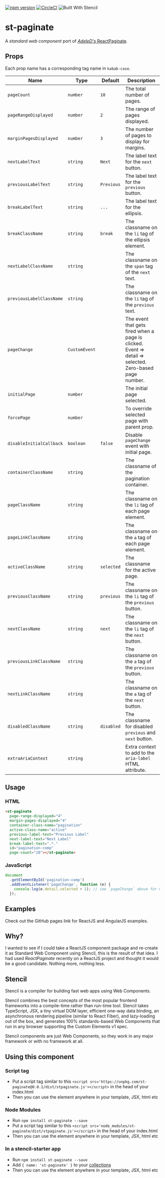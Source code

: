 [![npm version](https://badge.fury.io/js/st-paginate.svg)](https://badge.fury.io/js/st-paginate)
[![CircleCI](https://circleci.com/gh/mdwagner/st-paginate/tree/master.svg?style=svg)](https://circleci.com/gh/mdwagner/st-paginate/tree/master)
![Built With Stencil](https://img.shields.io/badge/-Built%20With%20Stencil-16161d.svg?logo=data%3Aimage%2Fsvg%2Bxml%3Bbase64%2CPD94bWwgdmVyc2lvbj0iMS4wIiBlbmNvZGluZz0idXRmLTgiPz4KPCEtLSBHZW5lcmF0b3I6IEFkb2JlIElsbHVzdHJhdG9yIDE5LjIuMSwgU1ZHIEV4cG9ydCBQbHVnLUluIC4gU1ZHIFZlcnNpb246IDYuMDAgQnVpbGQgMCkgIC0tPgo8c3ZnIHZlcnNpb249IjEuMSIgaWQ9IkxheWVyXzEiIHhtbG5zPSJodHRwOi8vd3d3LnczLm9yZy8yMDAwL3N2ZyIgeG1sbnM6eGxpbms9Imh0dHA6Ly93d3cudzMub3JnLzE5OTkveGxpbmsiIHg9IjBweCIgeT0iMHB4IgoJIHZpZXdCb3g9IjAgMCA1MTIgNTEyIiBzdHlsZT0iZW5hYmxlLWJhY2tncm91bmQ6bmV3IDAgMCA1MTIgNTEyOyIgeG1sOnNwYWNlPSJwcmVzZXJ2ZSI%2BCjxzdHlsZSB0eXBlPSJ0ZXh0L2NzcyI%2BCgkuc3Qwe2ZpbGw6I0ZGRkZGRjt9Cjwvc3R5bGU%2BCjxwYXRoIGNsYXNzPSJzdDAiIGQ9Ik00MjQuNywzNzMuOWMwLDM3LjYtNTUuMSw2OC42LTkyLjcsNjguNkgxODAuNGMtMzcuOSwwLTkyLjctMzAuNy05Mi43LTY4LjZ2LTMuNmgzMzYuOVYzNzMuOXoiLz4KPHBhdGggY2xhc3M9InN0MCIgZD0iTTQyNC43LDI5Mi4xSDE4MC40Yy0zNy42LDAtOTIuNy0zMS05Mi43LTY4LjZ2LTMuNkgzMzJjMzcuNiwwLDkyLjcsMzEsOTIuNyw2OC42VjI5Mi4xeiIvPgo8cGF0aCBjbGFzcz0ic3QwIiBkPSJNNDI0LjcsMTQxLjdIODcuN3YtMy42YzAtMzcuNiw1NC44LTY4LjYsOTIuNy02OC42SDMzMmMzNy45LDAsOTIuNywzMC43LDkyLjcsNjguNlYxNDEuN3oiLz4KPC9zdmc%2BCg%3D%3D&colorA=16161d&style=flat-square)

# st-paginate

A _standard web component_ port of [_AdeleD's_ ReactPaginate](https://github.com/AdeleD/react-paginate).

## Props

Each prop name has a corresponding tag name in `kabab-case`.

| Name                      | Type          | Default    | Description                                                                                            |
| ---                       | ---           | ---        | ---                                                                                                    |
| `pageCount`               | `number`      | `10`       | The total number of pages.                                                                             |
| `pageRangeDisplayed`      | `number`      | `2`        | The range of pages displayed.                                                                          |
| `marginPagesDisplayed`    | `number`      | `3`        | The number of pages to display for margins.                                                            |
| `nextLabelText`           | `string`      | `Next`     | The label text for the `next` button.                                                                  |
| `previousLabelText`       | `string`      | `Previous` | The label text for the `previous` button.                                                              |
| `breakLabelText`          | `string`      | `...`      | The label text for the ellipsis.                                                                       |
| `breakClassName`          | `string`      | `break`    | The classname on the `li` tag of the ellipsis element.                                                 |
| `nextLabelClassName`      | `string`      |            | The classname on the `span` tag of the `next` text.                                                    |
| `previousLabelClassName`  | `string`      |            | The classname on the `li` tag of the `previous` text.                                                  |
| `pageChange`              | `CustomEvent` |            | The event that gets fired when a page is clicked. Event => detail => selected. Zero-based page number. |
| `initialPage`             | `number`      |            | The initial page selected.                                                                             |
| `forcePage`               | `number`      |            | To override selected page with parent prop.                                                            |
| `disableInitialCallback`  | `boolean`     | `false`    | Disable `pageChange` event with initial page.                                                          |
| `containerClassName`      | `string`      |            | The classname of the pagination container.                                                             |
| `pageClassName`           | `string`      |            | The classname on the `li` tag of each page element.                                                    |
| `pageLinkClassName`       | `string`      |            | The classname on the `a` tag of each page element.                                                     |
| `activeClassName`         | `string`      | `selected` | The classname for the active page.                                                                     |
| `previousClassName`       | `string`      | `previous` | The classname on the `li` tag of the `previous` button.                                                |
| `nextClassName`           | `string`      | `next`     | The classname on the `li` tag of the `next` button.                                                    |
| `previousLinkClassName`   | `string`      |            | The classname on the `a` tag of the `previous` button.                                                 |
| `nextLinkClassName`       | `string`      |            | The classname on the `a` tag of the `next` button.                                                     |
| `disabledClassName`       | `string`      | `disabled` | The classname for disabled `previous` and `next` button.                                               |
| `extraAriaContext`        | `string`      |            | Extra context to add to the `aria-label` HTML attribute.                                               |

## Usage

### HTML

```html
<st-paginate
  page-range-displayed="4"
  margin-pages-displayed="4"
  container-class-name="pagination"
  active-class-name="active"
  previous-label-text="Previous Label"
  next-label-text="Next Label"
  break-label-text=".*."
  id="pagination-comp"
  page-count="20"></st-paginate>
```

### JavaScript

```js
document
  .getElementById('pagination-comp')
  .addEventListener('pageChange', function (e) {
    console.log(e.detail.selected + 1); // see `pageChange` above for more information
  });
```

## Examples

Check out the GitHub pages link for ReactJS and AngularJS examples.

## Why?

I wanted to see if I could take a ReactJS component package and re-create it as Standard Web Component using Stencil, this is the result of that idea. I had used _ReactPaginate_ recently on a ReactJS project and thought it would be a good candidate. Nothing more, nothing less.

## Stencil

Stencil is a compiler for building fast web apps using Web Components.

Stencil combines the best concepts of the most popular frontend frameworks into a compile-time rather than run-time tool.  Stencil takes TypeScript, JSX, a tiny virtual DOM layer, efficient one-way data binding, an asynchronous rendering pipeline (similar to React Fiber), and lazy-loading out of the box, and generates 100% standards-based Web Components that run in any browser supporting the Custom Elements v1 spec.

Stencil components are just Web Components, so they work in any major framework or with no framework at all.

## Using this component

### Script tag

- Put a script tag similar to this `<script src='https://unpkg.com/st-paginate@0.0.1/dist/stpaginate.js'></script>` in the head of your index.html
- Then you can use the element anywhere in your template, JSX, html etc

### Node Modules

- Run `npm install st-paginate --save`
- Put a script tag similar to this `<script src='node_modules/st-paginate/dist/stpaginate.js'></script>` in the head of your index.html
- Then you can use the element anywhere in your template, JSX, html etc

### In a stencil-starter app

- Run `npm install st-paginate --save`
- Add `{ name: 'st-paginate' }` to your [collections](https://github.com/ionic-team/stencil-starter/blob/master/stencil.config.js#L5)
- Then you can use the element anywhere in your template, JSX, html etc
